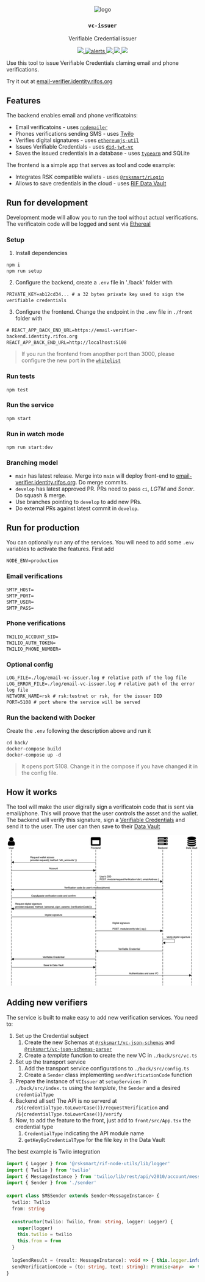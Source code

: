 <p align="middle">
    <img src="https://www.rifos.org/assets/img/logo.svg" alt="logo" height="100" >
</p>
<h3 align="middle"><code>vc-issuer</code></h3>
<p align="middle">
    Verifiable Credential issuer
</p>

<p align="middle">
  <a href="https://github.com/rsksmart/email-vc-issuer/actions?query=workflow%3Atest">
    <img src="https://github.com/rsksmart/email-vc-issuer/workflows/test/badge.svg" />
  </a>
  <a href="https://lgtm.com/projects/g/rsksmart/email-vc-issuer/alerts/">
    <img src="https://img.shields.io/lgtm/alerts/github/rsksmart/email-vc-issuer" alt="alerts">
  </a>
  <a href="https://lgtm.com/projects/g/rsksmart/email-vc-issuer/context:javascript">
    <img src="https://img.shields.io/lgtm/grade/javascript/github/rsksmart/email-vc-issuer">
  </a>
  <a href="https://sonarcloud.io/component_measures?id=rsksmart_email-vc-issuer&metric=Security">
    <img src="https://sonarcloud.io/api/project_badges/measure?project=rsksmart_email-vc-issuer&metric=security_rating">
  </a>
  <a href="https://sonarcloud.io/component_measures?id=rsksmart_email-vc-issuer&metric=vulnerabilities&view=list">
    <img src="https://sonarcloud.io/api/project_badges/measure?project=rsksmart_email-vc-issuer&metric=vulnerabilities">
  </a>
</p>

Use this tool to issue Verifiable Credentials claming email and phone verifications.

Try it out at [email-verifier.identity.rifos.org](https://email-verifier.identity.rifos.org/)

## Features

The backend enables email and phone verificatoins:

- Email verificatoins - uses [`nodemailer`](https://github.com/nodemailer/nodemailer)
- Phones verifications sending SMS - uses [Twilo](https://www.twilio.com/)
- Verifies digital signatures - uses [`ethereumjs-util`](https://github.com/ethereumjs/ethereumjs-util)
- Issues Verifiable Credentials - uses [`did-jwt-vc`](https://github.com/decentralized-identity/did-jwt-vc)
- Saves the issued credentials in a database - uses [`typeorm`](https://typeorm.io/#/) and SQLite

The frontend is a simple app that serves as tool and code example:

- Integrates RSK compatible wallets - uses [`@rsksmart/rLogin`](https://github.com/rsksmart/rLogin)
- Allows to save credentials in the cloud - uses [RIF Data Vault](https://github.com/rsksmart/rif-data-vault)

## Run for development

Development mode will allow you to run the tool without actual verifications. The verificatoin code will be logged and sent via [Ethereal](https://ethereal.email)

### Setup

1. Install dependencies

  ```
  npm i
  npm run setup
  ```

2. Configure the backend, create a `.env` file in './back' folder with

  ```dosini
  PRIVATE_KEY=ab12cd34... # a 32 bytes private key used to sign the verifiable credentials
  ```

3. Configure the frontend. Change the endpoint in the `.env` file in `./front` folder with

  ```dosini
  # REACT_APP_BACK_END_URL=https://email-verifier-backend.identity.rifos.org
  REACT_APP_BACK_END_URL=http://localhost:5108
  ```
  
  > If you run the frontend from anopther port than 3000, please configure the new port in the [`whitelist`](https://github.com/rsksmart/email-vc-issuer/blob/develop/back/src/server.ts)

### Run tests

```
npm test
```

### Run the service

```
npm start
```

### Run in watch mode

```
npm run start:dev
```

### Branching model

- `main` has latest release. Merge into `main` will deploy front-end to [email-verifier.identity.rifos.org](https://email-verifier.identity.rifos.org/). Do merge commits.
- `develop` has latest approved PR. PRs need to pass `ci`, _LGTM_ and _Sonar_. Do squash & merge.
- Use branches pointing to `develop` to add new PRs.
- Do external PRs against latest commit in `develop`.

## Run for production

You can optionally run any of the services. You will need to add some `.env` variables to activate the features. First add

```
NODE_ENV=production
```

### Email verifications

```dosini
SMTP_HOST=
SMTP_PORT=
SMTP_USER=
SMTP_PASS=
```

### Phone verifications

```dosini
TWILIO_ACCOUNT_SID=
TWILIO_AUTH_TOKEN=
TWILIO_PHONE_NUMBER=
```

### Optional config

```env
LOG_FILE=./log/email-vc-issuer.log # relative path of the log file
LOG_ERROR_FILE=./log/email-vc-issuer.log # relative path of the error log file
NETWORK_NAME=rsk # rsk:testnet or rsk, for the issuer DID
PORT=5108 # port where the service will be served
```

### Run the backend with Docker

Create the `.env` following the description above and run it

```
cd back/
docker-compose build
docker-compose up -d
```

> It opens port 5108. Change it in the compose if you have changed it in the config file.

## How it works

The tool will make the user digirally sign a verificatoin code that is sent via email/phone. This will proove that the user controls the asset and the wallet. The backend will verify this signature, sign a [Verifiable Credentials](https://www.w3.org/TR/vc-data-model/) and send it to the user. The user can then save to their [Data Vault](https://github.com/rsksmart/rif-data-vault)

![](sequence.png)

## Adding new verifiers

The service is built to make easy to add new verification services. You need to:
1. Set up the Credential subject
    1. Create the new Schemas at [`@rsksmart/vc-json-schemas`](https://github.com/rsksmart/vc-json-schemas) and [`@rsksmart/vc-json-schemas-parser`](https://github.com/rsksmart/vc-json-schemas-parser)
    2. Create a _template_ function to create the new VC in `./back/src/vc.ts`
2. Set up the transport service
    1. Add the transport service configurations to `./back/src/config.ts`
    2. Create a `Sender` class implementing `sendVerificationCode` function
3. Prepare the instance of `VCIssuer` at `setupServices` in `./back/src/index.ts` using the _template_, the `Sender` and a desired `credentialType`
4. Backend all set! The API is no serverd at `/${credentialType.toLowerCase()}/requestVerification` and `/${credentialType.toLowerCase()}/verify`
5. Now, to add the feature to the front, just add to `front/src/App.tsx` the credential type
    1. `CredentialType` indicating the API module name
    2. `getKeyByCredentialType` for the file key in the Data Vault

The best example is Twilo integration

```typescript
import { Logger } from '@rsksmart/rif-node-utils/lib/logger'
import { Twilio } from 'twilio'
import { MessageInstance } from 'twilio/lib/rest/api/v2010/account/message'
import { Sender } from './sender'

export class SMSSender extends Sender<MessageInstance> {
  twilio: Twilio
  from: string

  constructor(twilio: Twilio, from: string, logger: Logger) {
    super(logger)
    this.twilio = twilio
    this.from = from
  }

  logSendResult = (result: MessageInstance): void => { this.logger.info(`SMS sent: ${result.sid}`) }
  sendVerificationCode = (to: string, text: string): Promise<any>  => this.twilio.messages.create({ from: this.from, to, body: text })
}
```
